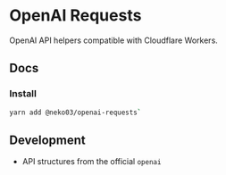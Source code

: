 # OpenAI Requests
OpenAI API helpers compatible with Cloudflare Workers.

## Docs
### Install
```sh
yarn add @neko03/openai-requests`
```

## Development
- API structures from the official `openai`
